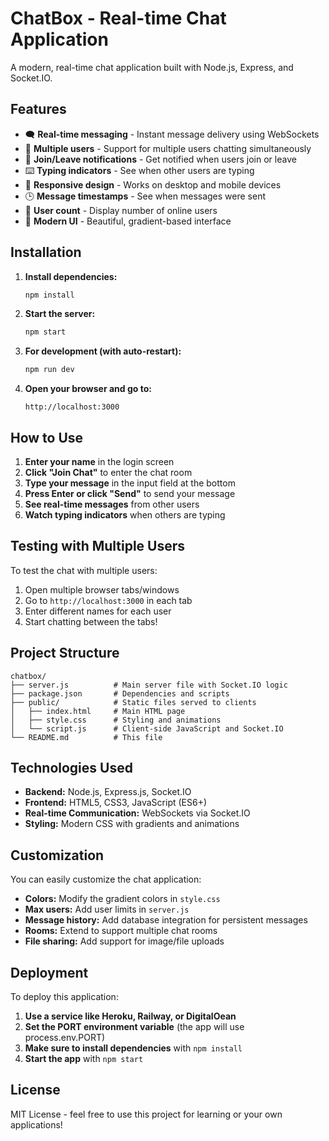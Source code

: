 # ChatBox - Real-time Chat Application

A modern, real-time chat application built with Node.js, Express, and Socket.IO.

## Features

- 🗨️ **Real-time messaging** - Instant message delivery using WebSockets
- 👥 **Multiple users** - Support for multiple users chatting simultaneously
- 🔔 **Join/Leave notifications** - Get notified when users join or leave
- ⌨️ **Typing indicators** - See when other users are typing
- 📱 **Responsive design** - Works on desktop and mobile devices
- 🕒 **Message timestamps** - See when messages were sent
- 👤 **User count** - Display number of online users
- 🎨 **Modern UI** - Beautiful, gradient-based interface

## Installation

1. **Install dependencies:**
   ```bash
   npm install
   ```

2. **Start the server:**
   ```bash
   npm start
   ```

3. **For development (with auto-restart):**
   ```bash
   npm run dev
   ```

4. **Open your browser and go to:**
   ```
   http://localhost:3000
   ```

## How to Use

1. **Enter your name** in the login screen
2. **Click "Join Chat"** to enter the chat room
3. **Type your message** in the input field at the bottom
4. **Press Enter or click "Send"** to send your message
5. **See real-time messages** from other users
6. **Watch typing indicators** when others are typing

## Testing with Multiple Users

To test the chat with multiple users:

1. Open multiple browser tabs/windows
2. Go to `http://localhost:3000` in each tab
3. Enter different names for each user
4. Start chatting between the tabs!

## Project Structure

```
chatbox/
├── server.js          # Main server file with Socket.IO logic
├── package.json       # Dependencies and scripts
├── public/            # Static files served to clients
│   ├── index.html     # Main HTML page
│   ├── style.css      # Styling and animations
│   └── script.js      # Client-side JavaScript and Socket.IO
└── README.md          # This file
```

## Technologies Used

- **Backend:** Node.js, Express.js, Socket.IO
- **Frontend:** HTML5, CSS3, JavaScript (ES6+)
- **Real-time Communication:** WebSockets via Socket.IO
- **Styling:** Modern CSS with gradients and animations

## Customization

You can easily customize the chat application:

- **Colors:** Modify the gradient colors in `style.css`
- **Max users:** Add user limits in `server.js`
- **Message history:** Add database integration for persistent messages
- **Rooms:** Extend to support multiple chat rooms
- **File sharing:** Add support for image/file uploads

## Deployment

To deploy this application:

1. **Use a service like Heroku, Railway, or DigitalOean**
2. **Set the PORT environment variable** (the app will use process.env.PORT)
3. **Make sure to install dependencies** with `npm install`
4. **Start the app** with `npm start`

## License

MIT License - feel free to use this project for learning or your own applications!